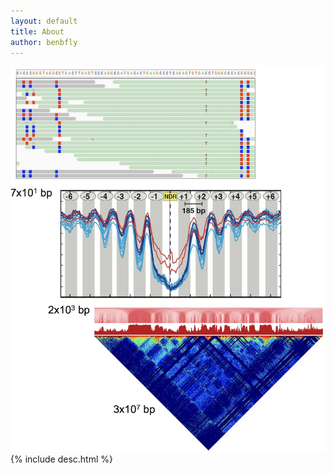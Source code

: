 ```yaml
---
layout: default
title: About
author: benbfly
---
```


<div class="row">
     <div class="col-lg-4">
     	  <div class="bs-component">
	    <img src="assets/images/multiscale-plot-vert.jpg">
  </div>
     </div>
     <div class="col-lg-8">
     	  <div class="bs-component">
	  {% include desc.html %}
	  </div>
     </div>
</div>
